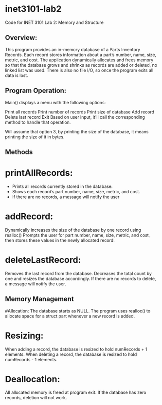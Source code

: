# inet3101-lab2

Code for INET 3101 Lab 2: Memory and Structure

## Overview:
This program provides an in-memory database of a Parts Inventory Records. Each record stores information about a part’s number, name, size, metric, and cost. The application dynamically allocates and frees memory so that the database grows and shrinks as records are added or deleted, no linked list was used. There is also no file I/O, so once the program exits all data is lost.

## Program Operation:
Main() displays a menu with the following options:

Print all records
Print number of records
Print size of database
Add record
Delete last record
Exit
Based on user input, it'll call the corresponding method to handle that operation.

Will assume that option 3, by printing the size of the database, it means printing the size of it in bytes.

## Methods

# printAllRecords:
- Prints all records currently stored in the database.
- Shows each record’s part number, name, size, metric, and cost.
- If there are no records, a message will notify the user

# addRecord:
Dynamically increases the size of the database by one record using realloc()
Prompts the user for part number, name, size, metric, and cost, then stores these values in the newly allocated record.

# deleteLastRecord:
Removes the last record from the database.
Decreases the total count by one and resizes the database accordingly.
If there are no records to delete, a message will notify the user.

## Memory Management

#Allocation:
The database starts as NULL. The program uses realloc() to allocate space for a struct part whenever a new record is added.

# Resizing:
When adding a record, the database is resized to hold numRecords + 1 elements.
When deleting a record, the database is resized to hold numRecords - 1 elements.

# Deallocation:
All allocated memory is freed at program exit.
If the database has zero records, deletion will not work.

